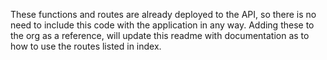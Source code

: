 These functions and routes are already deployed to the API, so there is no need to
 include this code with the application in any way. Adding these to the org 
 as a reference, will update this readme with documentation as to how to use
 the routes listed in index.
